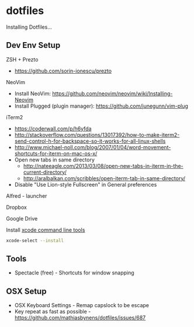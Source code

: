 dotfiles
========

Installing Dotfiles...

## Dev Env Setup

ZSH + Prezto

- https://github.com/sorin-ionescu/prezto

NeoVim

- Install NeoVim: https://github.com/neovim/neovim/wiki/Installing-Neovim
- Install Plugged (plugin manager): https://github.com/junegunn/vim-plug

iTerm2

- https://coderwall.com/p/h6yfda
- http://stackoverflow.com/questions/13017392/how-to-make-iterm2-send-control-h-for-backspace-so-it-works-for-all-linux-shells
- http://www.michael-noll.com/blog/2007/01/04/word-movement-shortcuts-for-iterm-on-mac-os-x/
- Open new tabs in same directory
    - http://nateeagle.com/2013/03/08/open-new-tabs-in-iterm-in-the-current-directory/
    - http://aralbalkan.com/scribbles/open-iterm-tab-in-same-directory/
- Disable "Use Lion-style Fullscreen" in General preferences

Alfred - launcher

Dropbox

Google Drive

Install [xcode command line tools](http://stackoverflow.com/questions/19066647/xcode-5-0-error-installing-command-line-tools)

```bash
xcode-select --install
```

## Tools

- Spectacle (free) - Shortcuts for window snapping

## OSX Setup

- OSX Keyboard Settings - Remap capslock to be escape
- Key repeat as fast as possible - https://github.com/mathiasbynens/dotfiles/issues/687
